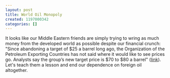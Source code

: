 ```yaml
---
layout: post
title: World Oil Monopoly
created: 1197000342
categories: []
---
```

It looks like our Middle Eastern friends are simply trying to wring as much money from the developed world as possible despite our financial crunch: "Since abandoning a target of $25 a barrel long ago, the Organization of the Petroleum Exporting Countries has not said where it would like to see prices go. Analysts say the group’s new target price is $70 to $80 a barrel" (<a href="http://www.nytimes.com/2007/12/06/business/worldbusiness/06opec.html" rel="external">link</a>). Let's teach them a lesson and end our dependence on foreign oil altogether.
